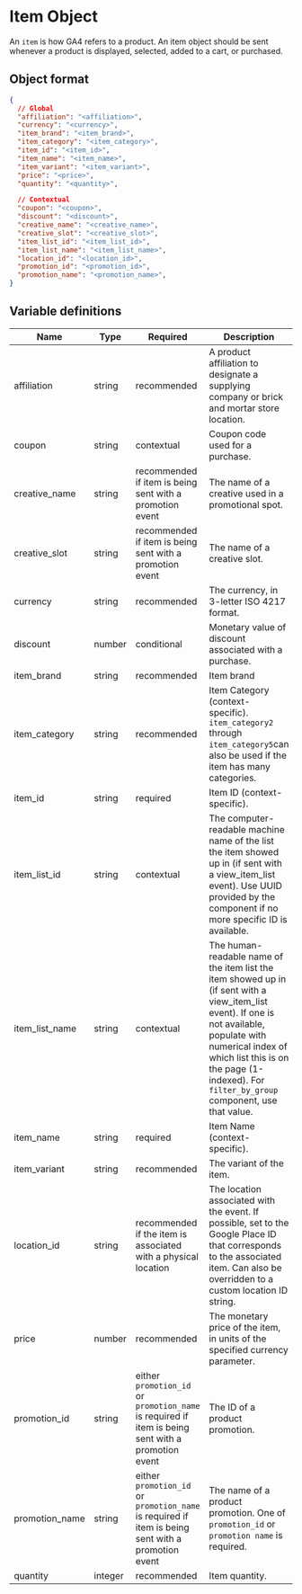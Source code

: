 # Item Object

An `item` is how GA4 refers to a product.  An item object should be sent whenever a product is displayed, selected, added to a cart, or purchased.

## Object format

```json
{
  // Global
  "affiliation": "<affiliation>",
  "currency": "<currency>",
  "item_brand": "<item_brand>",
  "item_category": "<item_category>",
  "item_id": "<item_id>",
  "item_name": "<item_name>",
  "item_variant": "<item_variant>",
  "price": "<price>",
  "quantity": "<quantity>",

  // Contextual
  "coupon": "<coupon>",
  "discount": "<discount>",
  "creative_name": "<creative_name>",
  "creative_slot": "<creative_slot>",
  "item_list_id": "<item_list_id>",
  "item_list_name": "<item_list_name>",
  "location_id": "<location_id>",
  "promotion_id": "<promotion_id>",
  "promotion_name": "<promotion_name>",
}
```

## Variable definitions
|Name|Type|Required|Description|Example Value|
| --- | --- | --- | --- | --- |
|affiliation|string|recommended|A product affiliation to designate a supplying company or brick and mortar store location.|Google Store|
|coupon|string|contextual|Coupon code used for a purchase.|SUMMER_FUN|
|creative_name|string|recommended if item is being sent with a promotion event|The name of a creative used in a promotional spot.|summer_banner2|
|creative_slot|string|recommended if item is being sent with a promotion event|The name of a creative slot.|featured_app_1|
|currency|string|recommended|The currency, in 3-letter ISO 4217 format.|USD|
|discount|number|conditional|Monetary value of discount associated with a purchase.|2.22|
|item_brand|string|recommended|Item brand|Gucci|
|item_category|string|recommended|Item Category (context-specific). `item_category2` through `item_category5`can also be used if the item has many categories.|pants|
|item_id|string|required|Item ID (context-specific).|SKU_12345|
|item_list_id|string|contextual|The computer-readable machine name of the list the item showed up in (if sent with a view_item_list event). Use UUID provided by the component if no more specific ID is available.|12345abcde12345|
|item_list_name|string|contextual|The human-readable name of the item list the item showed up in (if sent with a view_item_list event). If one is not available, populate with numerical index of which list this is on the page (1-indexed). For `filter_by_group` component, use that value.|filter_by_group, recommended_products, recently_viewed_products|
|item_name|string|required|Item Name (context-specific).|jeggings|
|item_variant|string|recommended|The variant of the item.|Black|
|location_id|string|recommended if the item is associated with a physical location|The location associated with the event. If possible, set to the Google Place ID that corresponds to the associated item. Can also be overridden to a custom location ID string.|L_12345|
|price|number|recommended|The monetary price of the item, in units of the specified currency parameter.|9.99|
|promotion_id|string|either `promotion_id` or `promotion_name` is required if item is being sent with a promotion event|The ID of a product promotion. |P_12345|
|promotion_name|string|either `promotion_id` or `promotion_name` is required if item is being sent with a promotion event|The name of a product promotion. One of `promotion_id` or `promotion name` is required.|Summer Sale|
|quantity|integer|recommended|Item quantity.|1|